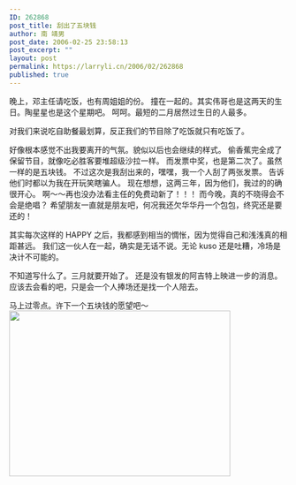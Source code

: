 ```yaml
---
ID: 262868
post_title: 刮出了五块钱
author: 南 靖男
post_date: 2006-02-25 23:58:13
post_excerpt: ""
layout: post
permalink: https://larryli.cn/2006/02/262868
published: true
---
```

晚上，邓主任请吃饭，也有周姐姐的份。
撞在一起的。其实伟哥也是这两天的生日。陶星星也是这个星期吧。
呵呵。最短的二月居然过生日的人最多。
<!--more-->对我们来说吃自助餐最划算，反正我们的节目除了吃饭就只有吃饭了。
好像根本感觉不出我要离开的气氛。貌似以后也会继续的样式。
偷香蕉完全成了保留节目，就像吃必胜客要堆超级沙拉一样。
而发票中奖，也是第二次了。虽然一样的是五块钱。
不过这次是我刮出来的，嘿嘿，我一个人刮了两张发票。
告诉他们时都以为我在开玩笑瞎骗人。
现在想想，这两三年，因为他们，我过的的确很开心。
啊～～再也没办法看主任的免费动新了！！！
而今晚，真的不晓得会不会是绝唱？
希望朋友一直就是朋友吧，何况我还欠华华丹一个包包，终究还是要还的！

其实每次这样的 HAPPY 之后，我都感到相当的惆怅，因为觉得自己和浅浅真的相距甚远。
我们这一伙人在一起，确实是无话不说。无论 kuso 还是吐糟，冷场是决计不可能的。

不知道写什么了。三月就要开始了。
还是没有银发的阿吉特上映进一步的消息。
应该去会看的吧，只是会一个人捧场还是找一个人陪去。

马上过零点。许下一个五块钱的愿望吧～
<a href="http://photoimg65.qq.com/cgi-bin/load_pic?verify=7YBdClhFSVVntHa9wnudHQ%3D%3D"><img src="http://photoimg65.qq.com/cgi-bin/load_pic?verify=7YBdClhFSVVntHa9wnudHQ%3D%3D" align="middle" height="300" width="400" /></a>